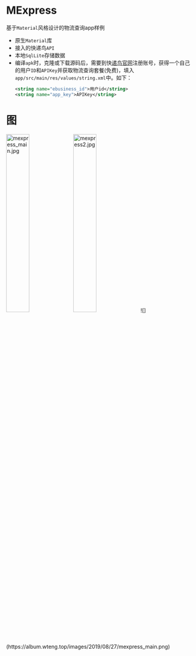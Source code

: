 # MExpress
基于`Material`风格设计的物流查询app样例

* 原生`Material`库
* 接入的快递鸟`API`
* 本地`SqlLite`存储数据
* 编译`apk`时，克隆或下载源码后，需要到快[递鸟官网](https://www.kdniao.com/)注册账号，获得一个自己的用户`ID`和`APIKey`并获取物流查询套餐(免费)，填入`app/src/main/res/values/string.xml`中。如下：
    ```xml
    <string name="ebusiness_id">用户id</string>
    <string name="app_key">APIKey</string>
    ```


# 图

<img src="https://album.wteng.top/images/2019/08/27/mexpress_main.png" alt="mexpress_main.jpg" width="35%" />
<img src="https://album.wteng.top/images/2019/09/24/mexpress2.jpg" alt="mexpress2.jpg" width="35%" />
![](https://album.wteng.top/images/2019/08/27/mexpress_main.png)
